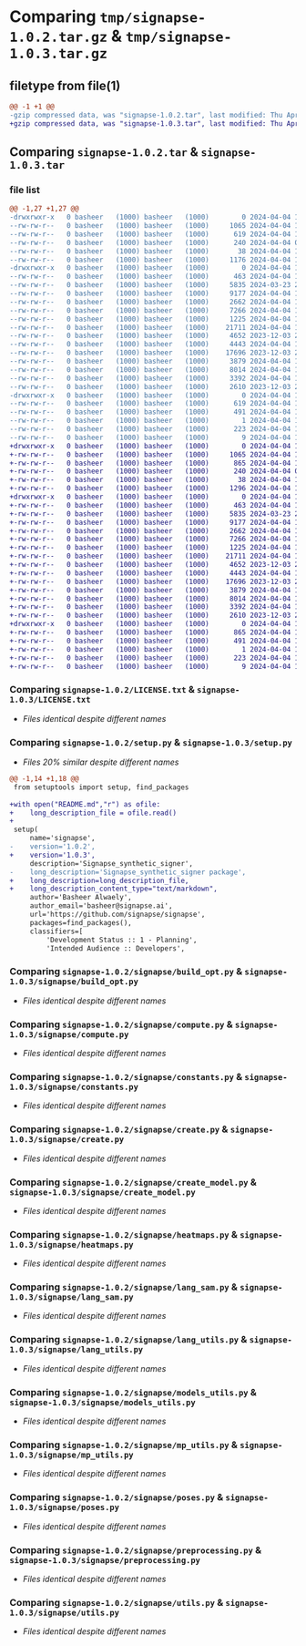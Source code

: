 # Comparing `tmp/signapse-1.0.2.tar.gz` & `tmp/signapse-1.0.3.tar.gz`

## filetype from file(1)

```diff
@@ -1 +1 @@
-gzip compressed data, was "signapse-1.0.2.tar", last modified: Thu Apr  4 11:25:42 2024, max compression
+gzip compressed data, was "signapse-1.0.3.tar", last modified: Thu Apr  4 12:29:00 2024, max compression
```

## Comparing `signapse-1.0.2.tar` & `signapse-1.0.3.tar`

### file list

```diff
@@ -1,27 +1,27 @@
-drwxrwxr-x   0 basheer   (1000) basheer   (1000)        0 2024-04-04 11:25:42.047058 signapse-1.0.2/
--rw-rw-r--   0 basheer   (1000) basheer   (1000)     1065 2024-04-04 10:20:56.000000 signapse-1.0.2/LICENSE.txt
--rw-rw-r--   0 basheer   (1000) basheer   (1000)      619 2024-04-04 11:25:42.047058 signapse-1.0.2/PKG-INFO
--rw-rw-r--   0 basheer   (1000) basheer   (1000)      240 2024-04-04 09:58:36.000000 signapse-1.0.2/README.md
--rw-rw-r--   0 basheer   (1000) basheer   (1000)       38 2024-04-04 11:25:42.047058 signapse-1.0.2/setup.cfg
--rw-rw-r--   0 basheer   (1000) basheer   (1000)     1176 2024-04-04 11:24:45.000000 signapse-1.0.2/setup.py
-drwxrwxr-x   0 basheer   (1000) basheer   (1000)        0 2024-04-04 11:25:42.047058 signapse-1.0.2/signapse/
--rw-rw-r--   0 basheer   (1000) basheer   (1000)      463 2024-04-04 11:18:15.000000 signapse-1.0.2/signapse/__init__.py
--rw-rw-r--   0 basheer   (1000) basheer   (1000)     5835 2024-03-23 21:03:41.000000 signapse-1.0.2/signapse/build_opt.py
--rw-rw-r--   0 basheer   (1000) basheer   (1000)     9177 2024-04-04 11:09:13.000000 signapse-1.0.2/signapse/compute.py
--rw-rw-r--   0 basheer   (1000) basheer   (1000)     2662 2024-04-04 10:51:14.000000 signapse-1.0.2/signapse/constants.py
--rw-rw-r--   0 basheer   (1000) basheer   (1000)     7266 2024-04-04 11:07:47.000000 signapse-1.0.2/signapse/create.py
--rw-rw-r--   0 basheer   (1000) basheer   (1000)     1225 2024-04-04 11:11:01.000000 signapse-1.0.2/signapse/create_model.py
--rw-rw-r--   0 basheer   (1000) basheer   (1000)    21711 2024-04-04 10:51:53.000000 signapse-1.0.2/signapse/heatmaps.py
--rw-rw-r--   0 basheer   (1000) basheer   (1000)     4652 2023-12-03 23:04:06.000000 signapse-1.0.2/signapse/lang_sam.py
--rw-rw-r--   0 basheer   (1000) basheer   (1000)     4443 2024-04-04 11:20:45.000000 signapse-1.0.2/signapse/lang_utils.py
--rw-rw-r--   0 basheer   (1000) basheer   (1000)    17696 2023-12-03 23:04:06.000000 signapse-1.0.2/signapse/models_utils.py
--rw-rw-r--   0 basheer   (1000) basheer   (1000)     3879 2024-04-04 10:53:01.000000 signapse-1.0.2/signapse/mp_utils.py
--rw-rw-r--   0 basheer   (1000) basheer   (1000)     8014 2024-04-04 11:08:36.000000 signapse-1.0.2/signapse/poses.py
--rw-rw-r--   0 basheer   (1000) basheer   (1000)     3392 2024-04-04 10:53:14.000000 signapse-1.0.2/signapse/preprocessing.py
--rw-rw-r--   0 basheer   (1000) basheer   (1000)     2610 2023-12-03 23:04:06.000000 signapse-1.0.2/signapse/utils.py
-drwxrwxr-x   0 basheer   (1000) basheer   (1000)        0 2024-04-04 11:25:42.047058 signapse-1.0.2/signapse.egg-info/
--rw-rw-r--   0 basheer   (1000) basheer   (1000)      619 2024-04-04 11:25:41.000000 signapse-1.0.2/signapse.egg-info/PKG-INFO
--rw-rw-r--   0 basheer   (1000) basheer   (1000)      491 2024-04-04 11:25:42.000000 signapse-1.0.2/signapse.egg-info/SOURCES.txt
--rw-rw-r--   0 basheer   (1000) basheer   (1000)        1 2024-04-04 11:25:41.000000 signapse-1.0.2/signapse.egg-info/dependency_links.txt
--rw-rw-r--   0 basheer   (1000) basheer   (1000)      223 2024-04-04 11:25:41.000000 signapse-1.0.2/signapse.egg-info/requires.txt
--rw-rw-r--   0 basheer   (1000) basheer   (1000)        9 2024-04-04 11:25:41.000000 signapse-1.0.2/signapse.egg-info/top_level.txt
+drwxrwxr-x   0 basheer   (1000) basheer   (1000)        0 2024-04-04 12:29:00.676382 signapse-1.0.3/
+-rw-rw-r--   0 basheer   (1000) basheer   (1000)     1065 2024-04-04 10:20:56.000000 signapse-1.0.3/LICENSE.txt
+-rw-rw-r--   0 basheer   (1000) basheer   (1000)      865 2024-04-04 12:29:00.676382 signapse-1.0.3/PKG-INFO
+-rw-rw-r--   0 basheer   (1000) basheer   (1000)      240 2024-04-04 09:58:36.000000 signapse-1.0.3/README.md
+-rw-rw-r--   0 basheer   (1000) basheer   (1000)       38 2024-04-04 12:29:00.676382 signapse-1.0.3/setup.cfg
+-rw-rw-r--   0 basheer   (1000) basheer   (1000)     1296 2024-04-04 12:28:45.000000 signapse-1.0.3/setup.py
+drwxrwxr-x   0 basheer   (1000) basheer   (1000)        0 2024-04-04 12:29:00.676382 signapse-1.0.3/signapse/
+-rw-rw-r--   0 basheer   (1000) basheer   (1000)      463 2024-04-04 11:18:15.000000 signapse-1.0.3/signapse/__init__.py
+-rw-rw-r--   0 basheer   (1000) basheer   (1000)     5835 2024-03-23 21:03:41.000000 signapse-1.0.3/signapse/build_opt.py
+-rw-rw-r--   0 basheer   (1000) basheer   (1000)     9177 2024-04-04 11:09:13.000000 signapse-1.0.3/signapse/compute.py
+-rw-rw-r--   0 basheer   (1000) basheer   (1000)     2662 2024-04-04 10:51:14.000000 signapse-1.0.3/signapse/constants.py
+-rw-rw-r--   0 basheer   (1000) basheer   (1000)     7266 2024-04-04 11:07:47.000000 signapse-1.0.3/signapse/create.py
+-rw-rw-r--   0 basheer   (1000) basheer   (1000)     1225 2024-04-04 11:11:01.000000 signapse-1.0.3/signapse/create_model.py
+-rw-rw-r--   0 basheer   (1000) basheer   (1000)    21711 2024-04-04 10:51:53.000000 signapse-1.0.3/signapse/heatmaps.py
+-rw-rw-r--   0 basheer   (1000) basheer   (1000)     4652 2023-12-03 23:04:06.000000 signapse-1.0.3/signapse/lang_sam.py
+-rw-rw-r--   0 basheer   (1000) basheer   (1000)     4443 2024-04-04 11:20:45.000000 signapse-1.0.3/signapse/lang_utils.py
+-rw-rw-r--   0 basheer   (1000) basheer   (1000)    17696 2023-12-03 23:04:06.000000 signapse-1.0.3/signapse/models_utils.py
+-rw-rw-r--   0 basheer   (1000) basheer   (1000)     3879 2024-04-04 10:53:01.000000 signapse-1.0.3/signapse/mp_utils.py
+-rw-rw-r--   0 basheer   (1000) basheer   (1000)     8014 2024-04-04 11:08:36.000000 signapse-1.0.3/signapse/poses.py
+-rw-rw-r--   0 basheer   (1000) basheer   (1000)     3392 2024-04-04 10:53:14.000000 signapse-1.0.3/signapse/preprocessing.py
+-rw-rw-r--   0 basheer   (1000) basheer   (1000)     2610 2023-12-03 23:04:06.000000 signapse-1.0.3/signapse/utils.py
+drwxrwxr-x   0 basheer   (1000) basheer   (1000)        0 2024-04-04 12:29:00.676382 signapse-1.0.3/signapse.egg-info/
+-rw-rw-r--   0 basheer   (1000) basheer   (1000)      865 2024-04-04 12:29:00.000000 signapse-1.0.3/signapse.egg-info/PKG-INFO
+-rw-rw-r--   0 basheer   (1000) basheer   (1000)      491 2024-04-04 12:29:00.000000 signapse-1.0.3/signapse.egg-info/SOURCES.txt
+-rw-rw-r--   0 basheer   (1000) basheer   (1000)        1 2024-04-04 12:29:00.000000 signapse-1.0.3/signapse.egg-info/dependency_links.txt
+-rw-rw-r--   0 basheer   (1000) basheer   (1000)      223 2024-04-04 12:29:00.000000 signapse-1.0.3/signapse.egg-info/requires.txt
+-rw-rw-r--   0 basheer   (1000) basheer   (1000)        9 2024-04-04 12:29:00.000000 signapse-1.0.3/signapse.egg-info/top_level.txt
```

### Comparing `signapse-1.0.2/LICENSE.txt` & `signapse-1.0.3/LICENSE.txt`

 * *Files identical despite different names*

### Comparing `signapse-1.0.2/setup.py` & `signapse-1.0.3/setup.py`

 * *Files 20% similar despite different names*

```diff
@@ -1,14 +1,18 @@
 from setuptools import setup, find_packages
 
+with open("README.md","r") as ofile:
+    long_description_file = ofile.read()
+    
 setup(
     name='signapse',
-    version='1.0.2',
+    version='1.0.3',
     description='Signapse_synthetic_signer',
-    long_description='Signapse_synthetic_signer package',
+    long_description=long_description_file,
+    long_description_content_type="text/markdown",
     author='Basheer Alwaely',
     author_email='basheer@signapse.ai',
     url='https://github.com/signapse/signapse',
     packages=find_packages(),
     classifiers=[
         'Development Status :: 1 - Planning',
         'Intended Audience :: Developers',
```

### Comparing `signapse-1.0.2/signapse/build_opt.py` & `signapse-1.0.3/signapse/build_opt.py`

 * *Files identical despite different names*

### Comparing `signapse-1.0.2/signapse/compute.py` & `signapse-1.0.3/signapse/compute.py`

 * *Files identical despite different names*

### Comparing `signapse-1.0.2/signapse/constants.py` & `signapse-1.0.3/signapse/constants.py`

 * *Files identical despite different names*

### Comparing `signapse-1.0.2/signapse/create.py` & `signapse-1.0.3/signapse/create.py`

 * *Files identical despite different names*

### Comparing `signapse-1.0.2/signapse/create_model.py` & `signapse-1.0.3/signapse/create_model.py`

 * *Files identical despite different names*

### Comparing `signapse-1.0.2/signapse/heatmaps.py` & `signapse-1.0.3/signapse/heatmaps.py`

 * *Files identical despite different names*

### Comparing `signapse-1.0.2/signapse/lang_sam.py` & `signapse-1.0.3/signapse/lang_sam.py`

 * *Files identical despite different names*

### Comparing `signapse-1.0.2/signapse/lang_utils.py` & `signapse-1.0.3/signapse/lang_utils.py`

 * *Files identical despite different names*

### Comparing `signapse-1.0.2/signapse/models_utils.py` & `signapse-1.0.3/signapse/models_utils.py`

 * *Files identical despite different names*

### Comparing `signapse-1.0.2/signapse/mp_utils.py` & `signapse-1.0.3/signapse/mp_utils.py`

 * *Files identical despite different names*

### Comparing `signapse-1.0.2/signapse/poses.py` & `signapse-1.0.3/signapse/poses.py`

 * *Files identical despite different names*

### Comparing `signapse-1.0.2/signapse/preprocessing.py` & `signapse-1.0.3/signapse/preprocessing.py`

 * *Files identical despite different names*

### Comparing `signapse-1.0.2/signapse/utils.py` & `signapse-1.0.3/signapse/utils.py`

 * *Files identical despite different names*

